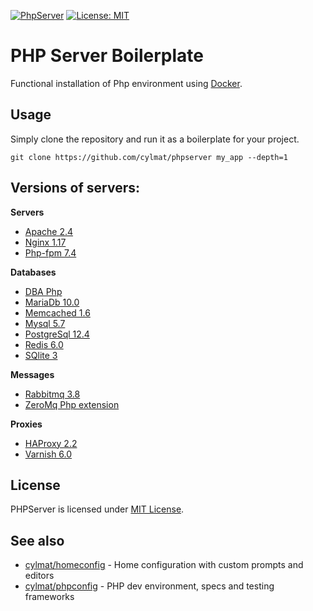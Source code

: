 [![PhpServer](https://github.com/cylmat/phpserver/actions/workflows/check.yml/badge.svg)](https://github.com/cylmat/phpserver/actions/workflows/check.yml)
[![License: MIT](https://img.shields.io/badge/License-MIT-yellow.svg)](https://opensource.org/licenses/MIT)

PHP Server Boilerplate
===
Functional installation of Php environment using [Docker](https://www.docker.com).  


Usage
-----
Simply clone the repository and run it as a boilerplate for your project.
```
git clone https://github.com/cylmat/phpserver my_app --depth=1
```

Versions of servers:
---
**Servers**  
* [Apache 2.4](https://httpd.apache.org)
* [Nginx 1.17](https://www.nginx.com)
* [Php-fpm 7.4](https://www.php.net/manual/fr/install.fpm.php)

**Databases**  
* [DBA Php](https://www.oracle.com/database/berkeley-db/db.html)
* [MariaDb 10.0](https://mariadb.org)
* [Memcached 1.6](https://memcached.org)
* [Mysql 5.7](https://www.mysql.com)
* [PostgreSql 12.4](https://www.postgresql.org)
* [Redis 6.0](https://redis.io)
* [SQlite 3](https://www.sqlite.org)

**Messages**  
* [Rabbitmq 3.8](https://www.rabbitmq.com)
* [ZeroMq Php extension](https://zeromq.org)

**Proxies**  
* [HAProxy 2.2](http://www.haproxy.org)
* [Varnish 6.0](https://varnish-cache.org)

License
---
PHPServer is licensed under [MIT License](https://github.com/cylmat/phpserver/blob/main/LICENSE).

## See also
* [cylmat/homeconfig](https://github.com/cylmat/homeconfig) - Home configuration with custom prompts and editors
* [cylmat/phpconfig](https://github.com/cylmat/phpconfig/) - PHP dev environment, specs and testing frameworks
